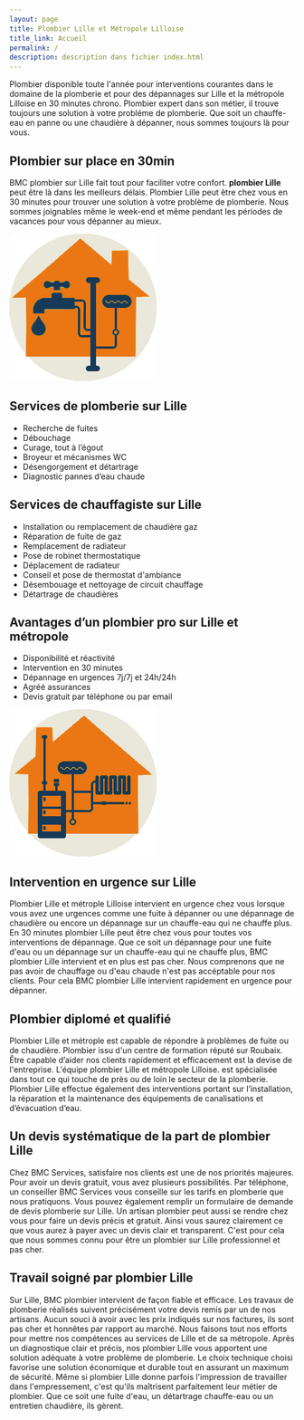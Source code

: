 ```yaml
---
layout: page
title: Plombier Lille et Métropole Lilloise
title_link: Accueil
permalink: /
description: description dans fichier index.html
---
```


Plombier disponible toute l'année pour interventions courantes dans le domaine de la plomberie et pour des dépannages sur Lille et la métropole Lilloise en 30 minutes chrono. 
Plombier expert dans son métier, il trouve toujours une solution à votre probléme de plomberie.
Que soit un chauffe-eau en panne ou une chaudière à dépanner, nous sommes toujours là pour vous.

## Plombier sur place en 30min

BMC plombier sur Lille fait tout pour faciliter votre confort.
**plombier Lille** peut être là dans les meilleurs délais. 
Plombier Lille peut être chez vous en 30 minutes pour trouver une solution à votre problème de plomberie.
Nous sommes joignables même le week-end et même pendant les périodes de vacances pour vous dépanner au mieux.

![plombier lille](/images/plomberie.png "plombier lille")

## Services de plomberie sur Lille

 - Recherche de fuites
 - Débouchage
 - Curage, tout à l’égout
 - Broyeur et mécanismes WC
 - Désengorgement et détartrage
 - Diagnostic pannes d’eau chaude

## Services de chauffagiste sur Lille

 - Installation ou remplacement de chaudière gaz
 - Réparation de fuite de gaz
 - Remplacement de radiateur
 - Pose de robinet thermostatique
 - Déplacement de radiateur
 - Conseil et pose de thermostat d'ambiance
 - Désembouage et nettoyage de circuit chauffage
 - Détartrage de chaudières

## Avantages d’un plombier pro sur Lille et métropole

 - Disponibilité et réactivité
 - Intervention en 30 minutes
 - Dépannage en urgences 7j/7j et 24h/24h
 - Agréé assurances
 - Devis gratuit par téléphone ou par email


![chauffagiste lille](/images/chaudiere.png "chauffagiste lille")


## Intervention en urgence sur Lille

Plombier Lille et métrople Lilloise intervient en urgence chez vous lorsque vous avez une urgences comme une fuite à dépanner ou une dépannage de chaudière ou encore un dépannage sur un chauffe-eau qui ne chauffe plus. 
En 30 minutes plombier Lille peut être chez vous pour toutes vos interventions de dépannage.
Que ce soit un dépannage pour une fuite d'eau ou un dépannage sur un chauffe-eau qui ne chauffe plus, BMC plombier Lille intervient et en plus est pas cher.
Nous comprenons que ne pas avoir de chauffage ou d'eau chaude n'est pas accéptable pour nos clients.
Pour cela BMC plombier Lille intervient rapidement en urgence pour dépanner.

## Plombier diplomé et qualifié

Plombier Lille et métrople est capable de répondre à problèmes de fuite ou de chaudière. Plombier issu d'un centre de formation réputé sur Roubaix. Être capable d’aider nos clients rapidement et efficacement est la devise de l'entreprise. L'équipe plombier Lille et métropole Lilloise. est spécialisée dans tout ce qui touche de près ou de loin le secteur de la plomberie. Plombier Lille effectue également des interventions portant sur l’installation, la réparation et la maintenance des équipements de canalisations et d’évacuation d’eau.


## Un devis systématique de la part de plombier Lille

Chez BMC Services, satisfaire nos clients est une de nos priorités majeures.
Pour avoir un devis gratuit, vous avez plusieurs possibilités. 
Par téléphone, un conseiller BMC Services vous conseille sur les tarifs en plomberie que nous pratiquons. 
Vous pouvez également remplir un formulaire de demande de devis plomberie sur Lille. 
Un artisan plombier peut aussi se rendre chez vous pour faire un devis précis et gratuit.
Ainsi vous saurez clairement ce que vous aurez à payer avec un devis clair et transparent.
C'est pour cela que nous sommes connu pour être un plombier sur Lille professionnel et pas cher.


## Travail soigné par plombier Lille

Sur Lille, BMC plombier intervient de façon fiable et efficace.
Les travaux de plomberie réalisés suivent précisément votre devis remis par un de nos artisans.
Aucun souci à avoir avec les prix indiqués sur nos factures, ils sont pas cher et honnêtes par rapport au marché.
Nous faisons tout nos efforts pour mettre nos compétences au services de Lille et de sa métropole.
Après un diagnostique clair et précis, nos plombier Lille vous apportent une solution adéquate à votre problème de plomberie.
Le choix technique choisi favorise une solution économique et durable tout en assurant un maximum de sécurité.
Même si plombier Lille donne parfois l'impression de travailler dans l'empressement, c'est qu'ils
maîtrisent parfaitement leur métier de plombier. 
Que ce soit une fuite d'eau, un détartrage chauffe-eau ou un entretien chaudière, ils gèrent.





